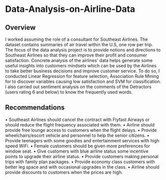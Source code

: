 # Data-Analysis-on-Airline-Data
## Overview
I worked assuming the role of a consultant for Southeast Airlines. The dataset contains summaries of air travel within the U.S, one row per trip. The focus of the data analysis project is to provide notions and directions to Southeast Airlines so that they can improve their profit and consumer satisfaction. Concrete analysis of the airlines' data helps generate some useful insights into customers mindsets which can be used by the Airlines to take better business decisions and improve customer service. To do so, I conducted Linear Regression for feature selection, Association Rule Mining for to discover variables causing low satisfaction and SVM for classification. I also carried out sentiment analysis on the comments of the Detractors (users rating 6 and below) to know the frequently used words.

## Recommendations
•	Southeast Airlines should cancel the contract with Flyfast Airways or should reduce the flight frequency associated with them.
•	Airline should provide free lounge access to customers when the flight delays.
•	Provide wheelchairs/escort vehicle and personnel to help the senior citizens.
•	Provide teenagers with some goodies and entertainment services with high speed WiFi.
•	Female customers should be given more preferences for window seat.
•	Give customers with blue airline status some incentive points to upgrade their airline status.
•	Provide customers making personal trips with family plan packages.
•	Provide economy class customers with better leg space and with occasional upgrades in the class.
•	Airline should provide discounts to customers when the prices are high.
